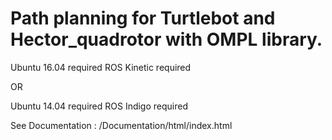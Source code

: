 # Path planning for Turtlebot and Hector_quadrotor with OMPL library.

Ubuntu 16.04 required
ROS Kinetic required

OR

Ubuntu 14.04 required
ROS Indigo required

See Documentation : /Documentation/html/index.html
